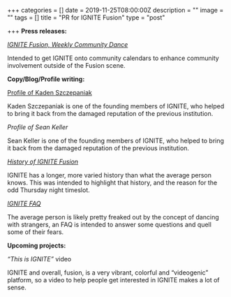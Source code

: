 +++
categories = []
date = 2019-11-25T08:00:00Z
description = ""
image = ""
tags = []
title = "PR for IGNITE Fusion"
type = "post"

+++
**Press releases:**

[_IGNITE Fusion, Weekly Community Dance_](https://wp.wwu.edu/alexmeacham/files/2019/11/IGNITE-Fusion-Weekly-Community-Dance.docx)

Intended to get IGNITE onto community calendars to enhance community involvement outside of the Fusion scene.

**Copy/Blog/Profile writing:**

[Profile of Kaden Szczepaniak](https://wp.wwu.edu/alexmeacham/files/2019/11/Profile-of-Kaden-Szczepaniak.docx)

Kaden Szczepaniak is one of the founding members of IGNITE, who helped to bring it back from the damaged reputation of the previous institution.

_Profile of Sean Keller_

Sean Keller is one of the founding members of IGNITE, who helped to bring it back from the damaged reputation of the previous institution.

[_History of IGNITE Fusion_](https://wp.wwu.edu/alexmeacham/files/2019/11/History-of-IGNITE.docx)

IGNITE has a longer, more varied history than what the average person knows. This was intended to highlight that history, and the reason for the odd Thursday night timeslot.

[_IGNITE FAQ_](https://wp.wwu.edu/alexmeacham/files/2019/11/IGNITE-FAQ.docx)

The average person is likely pretty freaked out by the concept of dancing with strangers, an FAQ is intended to answer some questions and quell some of their fears.

**Upcoming projects:**

_“This is IGNITE”_ video

IGNITE and overall, fusion, is a very vibrant, colorful and “videogenic” platform, so a video to help people get interested in IGNITE makes a lot of sense.